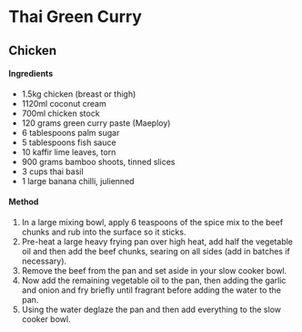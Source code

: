 # Thai Green Curry

## Chicken

#### Ingredients

* 1.5kg chicken (breast or thigh)
* 1120ml coconut cream
* 700ml chicken stock
* 120 grams green curry paste (Maeploy)
* 6 tablespoons palm sugar
* 5 tablespoons fish sauce
* 10 kaffir lime leaves, torn
* 900 grams bamboo shoots, tinned slices
* 3 cups thai basil
* 1 large banana chilli, julienned

#### Method

1. In a large mixing bowl, apply 6 teaspoons of the spice mix to the beef chunks and rub into the surface so it sticks.
1. Pre-heat a large heavy frying pan over high heat, add half the vegetable oil and then add the beef chunks, searing on all sides (add in batches if necessary).
1. Remove the beef from the pan and set aside in your slow cooker bowl.
1. Now add the remaining vegetable oil to the pan, then adding the garlic and onion and fry briefly until fragrant before adding the water to the pan.
1. Using the water deglaze the pan and then add everything to the slow cooker bowl.
